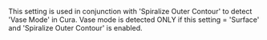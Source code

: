 This setting is used in conjunction with 'Spiralize Outer Contour' to detect 'Vase Mode' in Cura.  Vase mode is detected ONLY if this setting = 'Surface' and 'Spiralize Outer Contour' is enabled.
